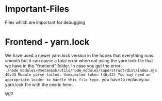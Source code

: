# Important-Files
Files which are important for debugging

# Frontend - yarn.lock
We have used a newer yarn.lock version in the hopes that everything runs smooth but it can cause a fatal error when not using the yarn.lock file that we have in the "frontend" folder. In case you get the error:
`
./node_modules/@metamask/utils/node_modules/superstruct/dist/index.mjs 46:43 Module parse failed: Unexpected token (46:43) You may need an appropriate loader to handle this file type.
`
you have to replaceyour yarn.lock file with the one in here. 

WIP 
